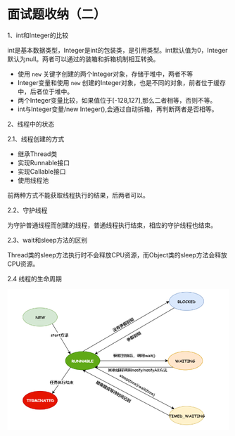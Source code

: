 # 面试题收纳（二）

1、int和Integer的比较

int是基本数据类型，Integer是int的包装类，是引用类型。int默认值为0，Integer默认为null。两者可以通过的装箱和拆箱机制相互转换。

- 使用 `new` 关键字创建的两个Integer对象，存储于堆中，两者不等
- Integer变量和使用 `new` 创建的Integer对象，也是不同的对象，前者位于缓存中，后者位于堆中。
- 两个Integer变量比较，如果值位于[-128,127],那么二者相等，否则不等。
- int与Integer变量/new Integer(),会通过自动拆箱，再判断两者是否相等。

2、线程中的状态

2.1、线程创建的方式

- 继承Thread类
- 实现Runnable接口
- 实现Callable接口
- 使用线程池

前两种方式不能获取线程执行的结果，后两者可以。

2.2、守护线程

为守护普通线程而创建的线程，普通线程执行结束，相应的守护线程也结束。

2.3、wait和sleep方法的区别

Thread类的sleep方法执行时不会释放CPU资源，而Object类的sleep方法会释放CPU资源。

2.4 线程的生命周期

![线程的生命周期](https://raw.githubusercontent.com/daffupman/markdown-img/master/20191205104402.png)